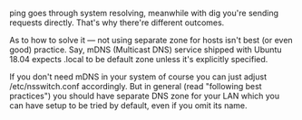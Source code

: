 ping goes through system resolving, meanwhile with dig you're sending requests directly. That's why there're different outcomes.

As to how to solve it — not using separate zone for hosts isn't best (or even good) practice. Say, mDNS (Multicast DNS) service shipped with Ubuntu 18.04 expects .local to be default zone unless it's explicitly specified.

If you don't need mDNS in your system of course you can just adjust /etc/nsswitch.conf accordingly. But in general (read "following best practices") 
you should have separate DNS zone for your LAN which you can have setup to be tried by default, even if you omit its name.
